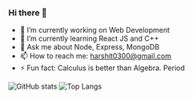 ### Hi there 👋

<!--
**hs7979/hs7979** is a ✨ _special_ ✨ repository because its `README.md` (this file) appears on your GitHub profile.
- 👯 I’m looking to collaborate on ...
- 🤔 I’m looking for help with ...
- 😄 Pronouns: ...
Here are some ideas to get you started:-->

- 🔭 I’m currently working on Web Development
- 🌱 I’m currently learning React JS and C++
- 💬 Ask me about Node, Express, MongoDB
- 📫 How to reach me: harshit0300@gmail.com
- ⚡ Fun fact: Calculus is better than Algebra. Period

![GitHub stats](https://github-readme-stats.vercel.app/api?username=mcieaaka&show_icons=true&theme=tokyonight)
![Top Langs](https://github-readme-stats.vercel.app/api/top-langs/?username=mcieaaka&theme=tokyonight)

